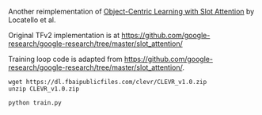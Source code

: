 Another reimplementation of [Object-Centric Learning with Slot Attention](https://arxiv.org/abs/2006.15055) by Locatello et al.

Original TFv2 implementation is at https://github.com/google-research/google-research/tree/master/slot_attention/

Training loop code is adapted from https://github.com/google-research/google-research/tree/master/slot_attention/.

```shell
wget https://dl.fbaipublicfiles.com/clevr/CLEVR_v1.0.zip
unzip CLEVR_v1.0.zip

python train.py
```
